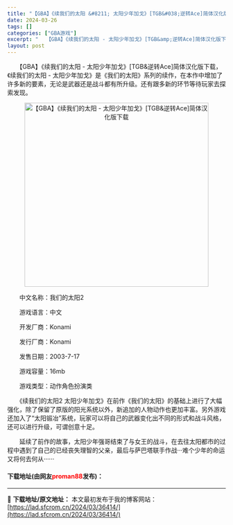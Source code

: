 ```yaml
---
title: "【GBA】《续我们的太阳 &#8211; 太阳少年加戈》[TGB&#038;逆转Ace]简体汉化版下载"
date: 2024-03-26
tags: []
categories: ["GBA游戏"]
excerpt: "　　【GBA】《续我们的太阳 - 太阳少年加戈》[TGB&amp;逆转Ace]简体汉化版下载，《续我们的太阳 - 太阳少年加戈》是《我们的太阳》系列的续作，在本作中增加了许多新的要素，无论是武器还是战斗都有所升级。还有跟多新的环节等待玩家去探索发现。 　　中文名称：我们的太阳2 　　游戏语言：中文 &hellip;"
layout: post
---
```


 <p>　　【GBA】《续我们的太阳 - 太阳少年加戈》[TGB&amp;逆转Ace]简体汉化版下载，《续我们的太阳 - 太阳少年加戈》是《我们的太阳》系列的续作，在本作中增加了许多新的要素，无论是武器还是战斗都有所升级。还有跟多新的环节等待玩家去探索发现。</p> <p align="center"><img align="" border="0" src="https://lad.sfcrom.cn/wp-content/uploads/2024/03/20240326_6602659bb4a74.png" width="424" alt="【GBA】《续我们的太阳 - 太阳少年加戈》[TGB&amp;逆转Ace]简体汉化版下载" /></p> <p>　　中文名称：我们的太阳2</p> <p>　　游戏语言：中文</p> <p>　　开发厂商：Konami</p> <p>　　发行厂商：Konami</p> <p>　　发售日期：2003-7-17</p> <p>　　游戏容量：16mb</p> <p>　　游戏类型：动作角色扮演类</p> <p>　　《续我们的太阳2 太阳少年加戈》在前作《我们的太阳》的基础上进行了大幅强化，除了保留了原版的阳光系统以外，新追加的人物动作也更加丰富。另外游戏还加入了&ldquo;太阳锻冶&rdquo;系统，玩家可以将自己的武器变化出不同的形式和战斗风格，还可以进行升级，可谓创意十足。</p> <p>　　延续了前作的故事，太阳少年强哥结束了与女王的战斗，在去往太阳都市的过程中遇到了自己的已经丧失理智的父亲，最后与萨巴塔联手作战&middot;&middot;&middot;难个少年的命运又将何去何从&middot;&middot;&middot;&middot;&middot;&middot;</p> <p><h4>下载地址(由网友<font color="red">proman88</font>发布)：</h4></p> 

---
📖 **下载地址/原文地址：** 本文最初发布于我的博客网站：[https://lad.sfcrom.cn/2024/03/36414/](https://lad.sfcrom.cn/2024/03/36414/)
